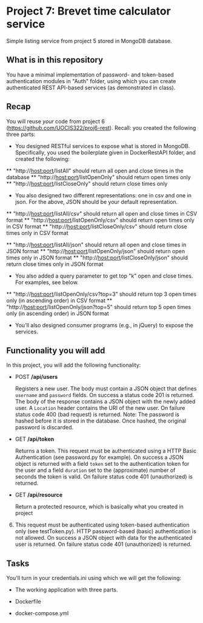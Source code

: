 # Project 7: Brevet time calculator service

Simple listing service from project 5 stored in MongoDB database.

## What is in this repository

You have a minimal implementation of password- and token-based authentication modules in "Auth" folder, using which you can create authenticated REST API-based services (as demonstrated in class). 

## Recap 

You will reuse *your* code from project
6 (https://github.com/UOCIS322/proj6-rest). Recall: you created the 
following three parts: 

* You designed RESTful services to expose what is stored in MongoDB.
Specifically, you used the boilerplate given in DockerRestAPI folder, and
created the following:

** "http://<host:port>/listAll" should return all open and close times in the database
** "http://<host:port>/listOpenOnly" should return open times only
** "http://<host:port>/listCloseOnly" should return close times only

* You also designed two different representations: one in csv and one 
 in json. For the above, JSON should be your default representation. 

** "http://<host:port>/listAll/csv" should return all open and close times in CSV format
** "http://<host:port>/listOpenOnly/csv" should return open times only in CSV format
** "http://<host:port>/listCloseOnly/csv" should return close times only in CSV format

** "http://<host:port>/listAll/json" should return all open and close times in JSON format
** "http://<host:port>/listOpenOnly/json" should return open times only in JSON format
** "http://<host:port>/listCloseOnly/json" should return close times only in JSON format

* You also added a query parameter to get top "k" open and close
times. For examples, see below.

** "http://<host:port>/listOpenOnly/csv?top=3" should return top 3 open times only (in ascending order) in CSV format 
** "http://<host:port>/listOpenOnly/json?top=5" should return top 5 open times only (in ascending order) in JSON format

* You'll also designed consumer programs (e.g., in jQuery) to expose the services.

## Functionality you will add

In this project, you will add the following functionality:

- POST **/api/users**

    Registers a new user. The body must contain a JSON object that defines `username` and `password`
fields. On success a status code 201 is returned. The body of the response contains
a JSON object with the newly added user. A `Location` header contains the URI
of the new user. On failure status code 400 (bad request) is returned. Note: The 
password is hashed before it is stored in the database. Once hashed, the original 
password is discarded. 

- GET **/api/token**

    Returns a token. This request must be authenticated using a HTTP Basic
Authentication (see password.py for example). On success a JSON object is returned 
with a field `token` set to the authentication token for the user and 
a field `duration` set to the (approximate) number of seconds the token is 
valid. On failure status code 401 (unauthorized) is returned.

- GET **/api/resource**

    Return a protected resource, which is basically what you created in project
6. This request must be authenticated using token-based authentication only
   (see testToken.py). HTTP password-based (basic) authentication is not 
allowed. On success a JSON object with data for the authenticated user is 
returned. On failure status code 401 (unauthorized) is returned.

## Tasks

You'll turn in your credentials.ini using which we will get the following:

* The working application with three parts.

* Dockerfile

* docker-compose.yml
